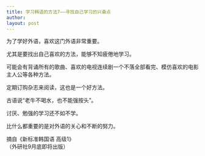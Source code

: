 ```yaml
---
title: 学习韩语的方法7——寻找自己学习的兴奋点 
author:
layout: post
---
```

<p>为了学好外语，喜欢这门外语非常重要。</p>
<p>尤其是要找出自己喜欢的方法，能够不知疲倦地学习。</p>
<p>可能会有背诵所有的歌曲、喜欢的电视连续剧一个不落全部看完、模仿喜欢的电影主人公等各种方法。</p>
<p>定期订购杂志来阅读，这也是一个好方法。</p>
<p>古语说“老牛不喝水，也不能强按头”。</p>
<p>讨厌、勉强的学习还不如不学。</p>
<p>比什么都重要的是对外语的关心和不断的努力。</p>
<p>               摘自《新标准韩国语 高级1》<br />
                 （外研社9月底即将出版）</p>
